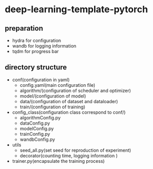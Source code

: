 # deep-learning-template-pytorch

## preparation

* hydra for configuration
* wandb for logging information
* tqdm for progress bar

## directory structure

* conf(configuration in yaml)
    * config.yaml(main configuration file)
    * algorithm/(configuration of scheduler and optimizer)
    * model/(configuration of model)
    * data/(configuration of dataset and dataloader)
    * train/(configuration of training)
* config_class(configuration class correspond to conf/)
    * algorithmConfig.py
    * dataConfig.py
    * modelConfig.py
    * trainConfig.py
    * wandbConfig.py
* utils
    * seed_all.py(set seed for reproduction of experiment)
    * decorator(counting time, logging information )
* trainer.py(encapsulate the training process)
